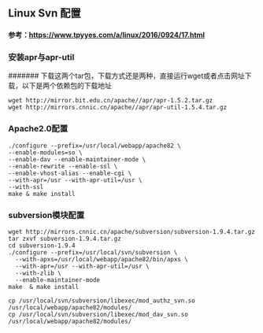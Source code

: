 ## Linux Svn 配置

#### 参考：https://www.tpyyes.com/a/linux/2016/0924/17.html

### 安装apr与apr-util
####### 下载这两个tar包，下载方式还是两种，直接运行wget或者点击网址下载，以下是两个依赖包的下载地址
```
wget http://mirror.bit.edu.cn/apache//apr/apr-1.5.2.tar.gz
wget http://mirrors.cnnic.cn/apache//apr/apr-util-1.5.4.tar.gz
```

### Apache2.0配置
```
./configure --prefix=/usr/local/webapp/apache82 \
--enable-modules=so \
--enable-dav --enable-maintainer-mode \
--enable-rewrite --enable-ssl \
--enable-vhost-alias --enable-cgi \
--with-apr=/usr --with-apr-util=/usr \
--with-ssl
make & make install
```

### subversion模块配置
```
wget http://mirrors.cnnic.cn/apache/subversion/subversion-1.9.4.tar.gz
tar zxvf subversion-1.9.4.tar.gz
cd subversion-1.9.4
./configure --prefix=/usr/local/svn/subversion \
  --with-apxs=/usr/local/webapp/apache82/bin/apxs \
  --with-apr=/usr --with-apr-util=/usr \
  --with-zlib \
  --enable-maintainer-mode
make  & make install

cp /usr/local/svn/subversion/libexec/mod_authz_svn.so /usr/local/webapp/apache82/modules/
cp /usr/local/svn/subversion/libexec/mod_dav_svn.so /usr/local/webapp/apache82/modules/

```
